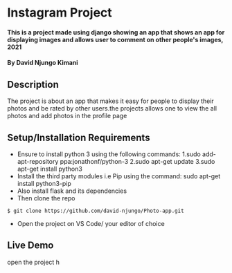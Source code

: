 # Instagram Project
#### This is a project made using django showing an app that shows an app for displaying images and allows user to comment on other people's images, 2021
#### By **David Njungo Kimani**
## Description
The project is about an app that makes it easy for people to display their photos and be rated by other users.the projects allows one to view the all photos and add photos in the profile page
## Setup/Installation Requirements
* Ensure  to install python 3 using the following commands:
    1.sudo add-apt-repository ppa:jonathonf/python-3
    2.sudo apt-get update
    3.sudo apt-get install python3
* Install the third party modules i.e Pip using the command:
    sudo apt-get install python3-pip 
* Also install flask and its dependencies
* Then clone the repo 
```
$ git clone https://github.com/david-njungo/Photo-app.git
```
* Open  the project on VS Code/ your editor of choice
## Live Demo
open the project h